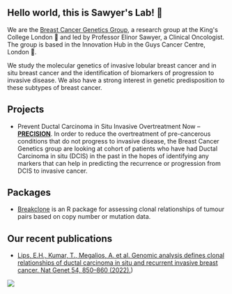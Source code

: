## Hello world, this is Sawyer's Lab! 👋

We are the [Breast Cancer Genetics Group](https://www.kcl.ac.uk/research/breast-cancer-genetics), a research group at the King's College London :school: and led by Professor Elinor Sawyer, a Clinical Oncologist. The group is based in the Innovation Hub in the Guys Cancer Centre, London :round_pushpin:. 

We study the molecular genetics of invasive lobular breast cancer and in situ breast cancer and the identification of biomarkers of progression to invasive disease. We also have a strong interest in genetic predisposition to these subtypes of breast cancer.

## Projects

- Prevent Ductal Carcinoma in Situ Invasive Overtreatment Now – [**PRECISION**](https://www.dcisprecision.org/). In order to reduce the overtreatment of pre-cancerous conditions that do not progress to invasive disease, the Breast Cancer Genetics group are looking at cohort of patients who have had Ductal Carcinoma in situ (DCIS) in the past in the hopes of identifying any markers that can help in predicting the recurrence or progression from DCIS to invasive cancer.

## Packages

- [Breakclone](https://github.com/argymeg/breakclone) is an R package for assessing clonal relationships of tumour pairs based on copy number or mutation data.

## Our recent publications 

-  [Lips, E.H., Kumar, T., Megalios, A. et al. Genomic analysis defines clonal relationships of ductal carcinoma in situ and recurrent invasive breast cancer. Nat Genet 54, 850–860 (2022).](https://doi.org/10.1038/s41588-022-01082-3))

![](https://media.springernature.com/full/springer-static/esm/art%3A10.1038%2Fs41588-022-01082-3/MediaObjects/41588_2022_1082_Fig13_ESM.jpg?as=webp)

